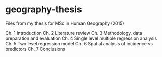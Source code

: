 # geography-thesis
Files from my thesis for MSc in Human Geography (2015)

Ch. 1 Introduction
Ch. 2 Literature review
Ch. 3 Methodology, data preparation and evaluation
Ch. 4 Single level multiple regression analysis
Ch. 5 Two level regression model
Ch. 6 Spatial analysis of incidence vs predictors
Ch. 7 Conclusions
